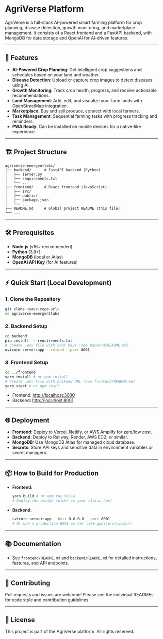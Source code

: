# AgriVerse Platform

AgriVerse is a full-stack AI-powered smart farming platform for crop planning, disease detection, growth monitoring, and marketplace management. It consists of a React frontend and a FastAPI backend, with MongoDB for data storage and OpenAI for AI-driven features.

---

## 🚀 Features
- **AI-Powered Crop Planning**: Get intelligent crop suggestions and schedules based on your land and weather.
- **Disease Detection**: Upload or capture crop images to detect diseases using AI.
- **Growth Monitoring**: Track crop health, progress, and receive actionable recommendations.
- **Land Management**: Add, edit, and visualize your farm lands with OpenStreetMap integration.
- **Marketplace**: Buy and sell produce, connect with local farmers.
- **Task Management**: Sequential farming tasks with progress tracking and reminders.
- **PWA Ready**: Can be installed on mobile devices for a native-like experience.

---

## 🏗️ Project Structure

```
agriverse-emergentlabs/
├── backend/      # FastAPI backend (Python)
│   ├── server.py
│   ├── requirements.txt
│   └── ...
├── frontend/     # React frontend (JavaScript)
│   ├── src/
│   ├── public/
│   ├── package.json
│   └── ...
├── README.md     # Global project README (this file)
└── ...
```

---

## 🛠️ Prerequisites
- **Node.js** (v16+ recommended)
- **Python** (3.8+)
- **MongoDB** (local or Atlas)
- **OpenAI API Key** (for AI features)

---

## ⚡ Quick Start (Local Development)

### 1. **Clone the Repository**
```bash
git clone <your-repo-url>
cd agriverse-emergentlabs
```

### 2. **Backend Setup**
```bash
cd backend
pip install -r requirements.txt
# Create .env file with your keys (see backend/README.md)
uvicorn server:app --reload --port 8001
```

### 3. **Frontend Setup**
```bash
cd ../frontend
yarn install # or npm install
# Create .env file with backend URL (see frontend/README.md)
yarn start # or npm start
```

- Frontend: [http://localhost:3000](http://localhost:3000)
- Backend: [http://localhost:8001](http://localhost:8001)

---

## 🌐 Deployment
- **Frontend:** Deploy to Vercel, Netlify, or AWS Amplify for zero/low cost.
- **Backend:** Deploy to Railway, Render, AWS EC2, or similar.
- **MongoDB:** Use MongoDB Atlas for managed cloud database.
- **Secrets:** Store API keys and sensitive data in environment variables or secret managers.

---

## 📦 How to Build for Production
- **Frontend:**
  ```bash
  yarn build # or npm run build
  # Deploy the build/ folder to your static host
  ```
- **Backend:**
  ```bash
  uvicorn server:app --host 0.0.0.0 --port 8001
  # Or use a production WSGI server like gunicorn/uvicorn
  ```

---

## 📚 Documentation
- See `frontend/README.md` and `backend/README.md` for detailed instructions, features, and API endpoints.

---

## 🤝 Contributing
Pull requests and issues are welcome! Please see the individual READMEs for code style and contribution guidelines.

---

## 📝 License
This project is part of the AgriVerse platform. All rights reserved.

